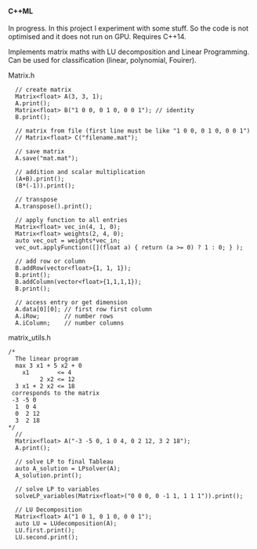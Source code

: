 #### C++ML
In progress. In this project I experiment with some stuff. So the code is not optimised and it does not run on GPU. Requires C++14.

Implements matrix maths with LU decomposition and Linear Programming. Can be used for classification (linear, polynomial, Fouirer).

Matrix.h
```
  // create matrix
  Matrix<float> A(3, 3, 1);
  A.print();
  Matrix<float> B("1 0 0, 0 1 0, 0 0 1"); // identity
  B.print();
  
  // matrix from file (first line must be like "1 0 0, 0 1 0, 0 0 1")
  // Matrix<float> C("filename.mat");
  
  // save matrix
  A.save("mat.mat");
  
  // addition and scalar multiplication
  (A+B).print();
  (B*(-1)).print();
  
  // transpose
  A.transpose().print();
  
  // apply function to all entries
  Matrix<float> vec_in(4, 1, 0);
  Matrix<float> weights(2, 4, 0);
  auto vec_out = weights*vec_in;
  vec_out.applyFunction([](float a) { return (a >= 0) ? 1 : 0; } );
  
  // add row or column
  B.addRow(vector<float>{1, 1, 1});
  B.print();
  B.addColumn(vector<float>{1,1,1,1});
  B.print();
  
  // access entry or get dimension
  A.data[0][0]; // first row first column
  A.iRow;       // number rows
  A.iColumn;    // number columns
```
  
matrix_utils.h
```
/*
  The linear program
  max 3 x1 + 5 x2 + 0
    x1        <= 4
         2 x2 <= 12
  3 x1 + 2 x2 <= 18
 corresponds to the matrix
 -3 -5 0
  1  0 4
  0  2 12
  3  2 18
*/
  //
  Matrix<float> A("-3 -5 0, 1 0 4, 0 2 12, 3 2 18");
  A.print();
	
  // solve LP to final Tableau
  auto A_solution = LPsolver(A);
  A_solution.print();
  
  // solve LP to variables
  solveLP_variables(Matrix<float>("0 0 0, 0 -1 1, 1 1 1")).print();
  
  // LU Decomposition
  Matrix<float> A("1 0 1, 0 1 0, 0 0 1");
  auto LU = LUdecomposition(A);
  LU.first.print();
  LU.second.print();
```

